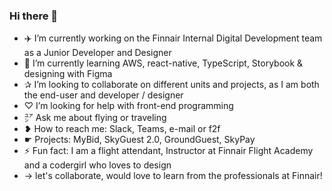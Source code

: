### Hi there 👋

- ✈️ I’m currently working on the Finnair Internal Digital Development team as a Junior Developer and Designer 
- 🌱 I’m currently learning AWS, react-native, TypeScript, Storybook & designing with Figma
- ✰ I’m looking to collaborate on different units and projects, as I am both the end-user and developer / designer 
- ♡ I’m looking for help with front-end programming
- ㍐ Ask me about flying or traveling
- ❥ How to reach me: Slack, Teams, e-mail or f2f
- ☛ Projects: MyBid, SkyGuest 2.0, GroundGuest, SkyPay
- ⚡ Fun fact: I am a flight attendant, Instructor at Finnair Flight Academy and a codergirl who loves to design
- → let's collaborate, would love to learn from the professionals at Finnair! 
